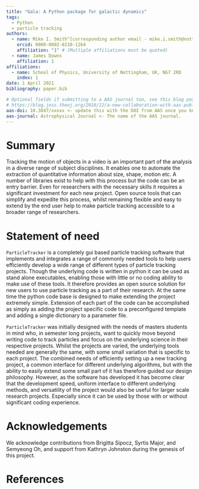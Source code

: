 ```yaml
---
title: "Gala: A Python package for galactic dynamics"
tags:
  - Python
  - particle tracking
authors:
  - name: Mike I. Smith^[corresponding author email - mike.i.smith@nottingham.ac.uk]
    orcid: 0000-0002-8210-1264
    affiliation: "1" # (Multiple affiliations must be quoted)
  - name: James Downs
    affiliation: 1
affiliations:
  - name: School of Physics, University of Nottingham, UK, NG7 2RD
    index: 1
date: 1 April 2021
bibliography: paper.bib

# Optional fields if submitting to a AAS journal too, see this blog post:
# https://blog.joss.theoj.org/2018/12/a-new-collaboration-with-aas-publishing
aas-doi: 10.3847/xxxxx <- update this with the DOI from AAS once you know it.
aas-journal: Astrophysical Journal <- The name of the AAS journal.
---
```


# Summary

Tracking the motion of objects in a video is an important part of the
analysis in a diverse range of subject disciplines. It enables one to automate
the extraction of quantitative information about size, shape, motion etc. A number
of libraries exist to help with this process but the code can be an entry barrier.
Even for researchers with the necessary skills it requires a significant investment
for each new project. Open source tools that can simplify and expedite this process, whilst
remaining flexible and easy to extend by the end user help to make particle tracking
accessible to a broader range of researchers.

# Statement of need

`ParticleTracker` is a completely gui based particle tracking software
that implements and integrates a range of commonly needed tools to help users efficiently
develop a wide range of different types of particle tracking projects.
Though the underlying code is written in python it can be used as stand alone executables,
enabling those with little or no coding ability to make use of these tools. It therefore
provides an open source solution for new users to use particle tracking as a part of their research. At the same time the python code base is designed to make extending the project extremely simple. Extension
of each part of the code can be accomplished as simply as adding the project specific
code to a preconfigured template and adding a single dictionary to a parameter file.

`ParticleTracker` was initially designed with the needs of masters students in mind who,
in semester long projects, want to quickly move beyond writing code to track particles
and focus on the underlying science in their respective projects. Whilst the projects
are varied, the underlying tools needed are generally the same, with some small variation
that is specific to each project. The combined needs of efficiently setting up a new tracking project, a common interface for different underlying algorithms, but with the ability to easily extend some small part of it has therefore guided our design philosophy. However, as the software has developed it has become clear that the development speed, uniform interface to different underlying methods, and versatility of the project would also be useful for larger scale research projects. Especially since it can be used by those with or without significant coding experience.

# Acknowledgements

We acknowledge contributions from Brigitta Sipocz, Syrtis Major, and Semyeong
Oh, and support from Kathryn Johnston during the genesis of this project.

# References
